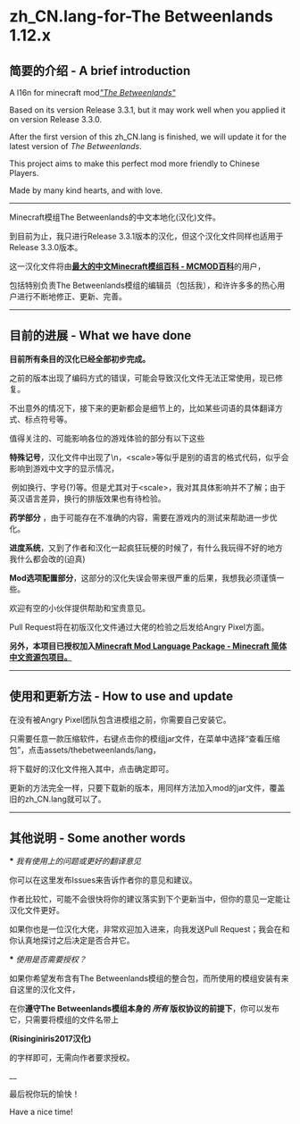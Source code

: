 # zh_CN.lang-for-The Betweenlands 1.12.x

## 简要的介绍 - A brief introduction

A l16n for minecraft mod[_"The Betweenlands"_](https://github.com/Angry-Pixel/The-Betweenlands)

Based on its version Release 3.3.1, but it may work well when you applied it on version Release 3.3.0.

After the first version of this zh_CN.lang is finished, we will update it for the latest version of _The Betweenlands_.

This project aims to make this perfect mod more friendly to Chinese Players.

Made by many kind hearts, and with love.

___
Minecraft模组The Betweenlands的中文本地化(汉化)文件。

到目前为止，我只进行Release 3.3.1版本的汉化，但这个汉化文件同样也适用于Release 3.3.0版本。

这一汉化文件将由[__最大的中文Minecraft模组百科 - MCMOD百科__](http://www.mcmod.cn/)的用户，

包括特别负责The Betweenlands模组的编辑员（包括我），和许许多多的热心用户进行不断地修正、更新、完善。

___

## 目前的进展 - What we have done

**目前所有条目的汉化已经全部初步完成。**

之前的版本出现了编码方式的错误，可能会导致汉化文件无法正常使用，现已修复。

不出意外的情况下，接下来的更新都会是细节上的，比如某些词语的具体翻译方式、标点符号等。

值得关注的、可能影响各位的游戏体验的部分有以下这些

**特殊记号**，汉化文件中出现了\n，\<scale>等似乎是别的语言的格式代码，似乎会影响到游戏中文字的显示情况，
  
  例如换行、字号(?)等。但是尤其对于\<scale>，我对其具体影响并不了解；由于英汉语言差异，换行的排版效果也有待检验。

**药学部分** ，由于可能存在不准确的内容，需要在游戏内的测试来帮助进一步优化。

**进度系统**，又到了作者和汉化一起疯狂玩梗的时候了，有什么我玩得不好的地方 我什么都会改的(迫真)

**Mod选项配置部分**，这部分的汉化失误会带来很严重的后果，我想我必须谨慎一些。

欢迎有空的小伙伴提供帮助和宝贵意见。

Pull Request将在初版汉化文件通过大佬的检验之后发给Angry Pixel方面。

__另外，本项目已授权加入[Minecraft Mod Language Package - Minecraft 简体中文资源包项目。](https://github.com/CFPAOrg/Minecraft-Mod-Language-Package)__

___

## 使用和更新方法 - How to use and update

在没有被Angry Pixel团队包含进模组之前，你需要自己安装它。

只需要任意一款压缩软件，右键点击你的模组jar文件，在菜单中选择“查看压缩包”，点击assets/thebetweenlands/lang，

将下载好的汉化文件拖入其中，点击确定即可。

更新的方法完全一样，只要下载新的版本，用同样方法加入mod的jar文件，覆盖旧的zh_CN.lang就可以了。

___

## 其他说明 - Some another words

__\*__ _我有使用上的问题或更好的翻译意见_

  你可以在这里发布Issues来告诉作者你的意见和建议。

  作者比较忙，可能不会很快将你的建议落实到下个更新当中，但你的意见一定能让汉化文件更好。

  如果你也是一位汉化大佬，非常欢迎加入进来，向我发送Pull Request；我会在和你认真地探讨之后决定是否合并它。


__\*__ _使用是否需要授权？_
  
  
  如果你希望发布含有The Betweenlands模组的整合包，而所使用的模组安装有来自这里的汉化文件，

  在你**遵守The Betweenlands模组本身的 *所有* 版权协议的前提下**，你可以发布它，只需要将模组的文件名带上

  __(Risinginiris2017汉化)__

  的字样即可，无需向作者要求授权。

__

最后祝你玩的愉快！

Have a nice time!
